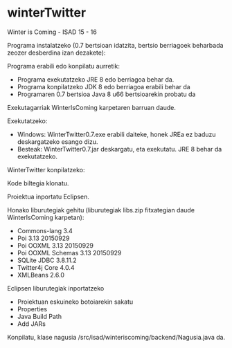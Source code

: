 # winterTwitter
Winter is Coming - ISAD 15 - 16

Programa instalatzeko (0.7 bertsioan idatzita, bertsio berriagoek beharbada zeozer desberdina izan dezakete):

Programa erabili edo konpilatu aurretik:
- Programa exekutatzeko JRE 8 edo berriagoa behar da.
- Programa konpilatzeko JDK 8 edo berriagoa erabili behar da
- Programaren 0.7 bertsioa Java 8 u66 bertsioarekin probatu da

Exekutagarriak WinterIsComing karpetaren barruan daude.

Exekutatzeko:
 - Windows: WinterTwitter0.7.exe erabili daiteke, honek JREa ez baduzu deskargatzeko esango dizu.
 - Besteak: WinterTwitter0.7.jar deskargatu, eta exekutatu. JRE 8 behar da exekutatzeko.

WinterTwitter konpilatzeko:

Kode biltegia klonatu.

Proiektua inportatu Eclipsen.

Honako liburutegiak gehitu (liburutegiak libs.zip fitxategian daude WinterIsComing karpetan):
- Commons-lang 3.4
- Poi 3.13 20150929
- Poi OOXML 3.13 20150929
- Poi OOXML Schemas 3.13 20150929
- SQLite JDBC 3.8.11.2
- Twitter4j Core 4.0.4
- XMLBeans 2.6.0

Eclipsen liburutegiak inportatzeko

 - Proiektuan eskuineko botoiarekin sakatu 
 - Properties
 - Java Build Path
 - Add JARs

Konpilatu, klase nagusia /src/isad/winteriscoming/backend/Nagusia.java da.
